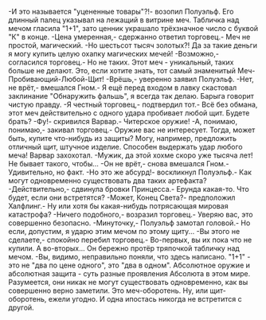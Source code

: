   -И это называется "уцененные товары"?!- возопил Полуэльф. Его длинный палец указывал на лежащий в витрине меч. Табличка над мечом гласила "1+1", зато ценник украшало трёхзначное число с буквой "К" в конце.
-Цена умеренная,- сдержанно ответил торговец.- Меч не простой, магический.
-Но шестьсот тысяч золотых?! Да за такие деньги я могу купить целую охапку магических мечей!
-Возможно,- согласился торговец.- Но не таких. Этот меч - уникальный, таких больше не делают. Это, если хотите знать, тот самый знаменитый Меч-Пробивающий-Любой-Щит!
-Врёшь,- уверенно заявил Полуэльф.
-Нет, не врёт,- вмешался Гном.- Я ещё перед входом в лавку скастовал заклинание "Обнаружить фальшь", я всегда так делаю. Барыга говорит чистую правду.
-Я честный торговец,- подтвердил тот.- Всё без обмана, этот меч действительно с одного удара пробивает любой щит. Будете брать?
-Фу!- скривился Варвар.- Читерское оружие!
-А, понимаю, понимаю,- закивал торговец.- Оружие вас не интересует. Тогда, может быть, купите что-нибудь из защиты? Могу, например, предложить отличный щит, штучное изделие. Способен выдержать удар любого меча!
Варвар захохотал.
-Мужик, да этой хохме скоро уже тысяча лет! Не бывает такого, чтобы...
-Он не врёт,- снова вмешался Гном.- Удивительно, но факт.
-Но это же абсурд!- воскликнул Полуэльф.- Как могут одновременно существовать два таких артефакта?
-Действительно,- сдвинула бровки Принцесса.- Ерунда какая-то. Что будет, если они встретятся?
-Может, Конец Света?- предположил Халфлинг.- Ну или хотя бы какая-нибудь потрясающая мировая катастрофа?
-Ничего подобного,- возразил торговец.- Уверяю вас, это совершенно безопасно.
-Минуточку,- Полуэльф замотал головой.- Но если, допустим, я ударю этим мечом по этому щиту...
-Вы этого не сделаете,- спокойно перебил торговец.- Во-первых, вы их пока что не купили. А во-вторых...
Он бережно протёр тряпочкой табличку над мечом.
-Вы, видимо, неправильно поняли, что здесь написано. "1+1" - это не "два по цене одного", это "два в одном". Абсолютное оружие и абсолютная защита - суть разные проявления Абсолюта в этом мире. Разумеется, они никак не могут существовать одновременно, как вы совершенно верно заметили. Это меч-оборотень. Ну, или щит-оборотень, ежели угодно. И одна ипостась никогда не встретится с другой.      